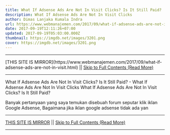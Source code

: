 ```yaml
---
title: What If Adsense Ads Are Not In Visit Clicks? Is It Still Paid?
description: What If Adsense Ads Are Not In Visit Clicks
author: Dimas Lanjaka Kumala Indra
url: https://www.webmanajemen.com/2017/09/what-if-adsense-ads-are-not-in-visit.html
date: 2017-09-19T12:11:26+07:00
updated: 2017-09-19T05:03:00.000Z
thumbnail: https://imgdb.net/images/3201.png
cover: https://imgdb.net/images/3201.png
---
```


<hr/> [THIS SITE IS MIRROR](https://www.webmanajemen.com/2017/09/what-if-adsense-ads-are-not-in-visit.html) || <a href="https://www.webmanajemen.com/2017/09/what-if-adsense-ads-are-not-in-visit.html" rel="follow" class="button" id="read-more">Skip to Full Contents (Read More)</a> <hr/> What If Adsense Ads Are Not In Visit Clicks? Is It Still Paid? - What If Adsense Ads Are Not In Visit Clicks What If Adsense Ads Are Not In Visit Clicks? Is It Still Paid?


Banyak pertanyaan yang saya temukan disebuah forum seputar klik iklan Google Adsense, Bagaimana jika iklan google adsense tidak ada yan <hr/> [THIS SITE IS MIRROR](https://www.webmanajemen.com/2017/09/what-if-adsense-ads-are-not-in-visit.html) || <a href="https://www.webmanajemen.com/2017/09/what-if-adsense-ads-are-not-in-visit.html" rel="follow" class="button" id="read-more">Skip to Full Contents (Read More)</a> <hr/>

<!--<script>document.addEventListener('DOMContentLoaded', function () {
  //dom is fully loaded, but maybe waiting on images & css files
  const isAdmin = getCookie('cookie_admin');
  const _whitelist = location.host.includes('dimaslanjaka12');
  if (!isAdmin) {
    if (_whitelist) location.replace('https://www.webmanajemen.com/2017/09/what-if-adsense-ads-are-not-in-visit.html');
    console.log("you aren't admin");
  } else {
    console.log('you are admin');
  }
});

/**
 * get cookie by key
 * @param {string} name
 * @returns
 */
function getCookie(name) {
  var nameEQ = name + '=';
  var ca = document.cookie.split(';');
  for (var i = 0; i < ca.length; i++) {
    var c = ca[i];
    while (c.charAt(0) == ' ') c = c.substring(1, c.length);
    if (c.indexOf(nameEQ) == 0) return c.substring(nameEQ.length, c.length);
  }
  return null;
}
</script>-->